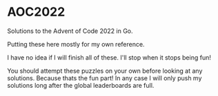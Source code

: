 # AOC2022

Solutions to the Advent of Code 2022 in Go.

Putting these here mostly for my own reference.

I have no idea if I will finish all of these. I'll stop when it stops being fun!

You should attempt these puzzles on your own before looking at any solutions. Because thats the fun part! In any case I will only push my solutions long after the global leaderboards are full.
